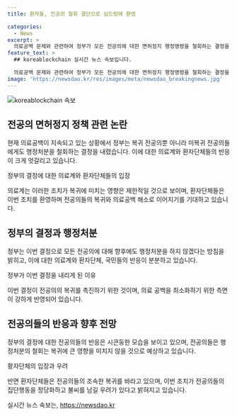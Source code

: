 ```yaml
---
title: 환자들, 전공의 철회 결단으로 심드렁에 환영

categories:
  - News
excerpt: >
  의료공백 문제와 관련하여 정부가 모든 전공의에 대한 면허정지 행정명령을 철회하는 결정을 내리며, 의료계와 환자단체 사이에 갈등이 계속되고 있다. 전공의들은 정부의 결정에 심드렁한 반응을 보이며, 환자단체는 전공의들의 복귀와 의료공백 해소를 기대하고 있다. 하지만 일부 관계자들은 면죄부를 주는 것이 집단행동을 정당화하고 불씨를 남길 수 있다는 우려를 표현하고 있다. 현재 전공의 복귀는 언제 이뤄질지 불투명한 상황이다. 150자 요약으로 작성했어. 부족한 부분은 있지만 이정도면 어때?
feature_text: >
  ## koreablockchain 실시간 뉴스 속보입니다.

  의료공백 문제와 관련하여 정부가 모든 전공의에 대한 면허정지 행정명령을 철회하는 결정을 내리며, 의료계와 환자단체 사이에 갈등이 계속되고 있다. 전공의들은 정부의 결정에 심드렁한 반응을 보이며, 환자단체는 전공의들의 복귀와 의료공백 해소를 기대하고 있다. 하지만 일부 관계자들은 면죄부를 주는 것이 집단행동을 정당화하고 불씨를 남길 수 있다는 우려를 표현하고 있다. 현재 전공의 복귀는 언제 이뤄질지 불투명한 상황이다. 150자 요약으로 작성했어. 부족한 부분은 있지만 이정도면 어때?
image: 'https://newsdao.kr/res/images/meta/newsdao_breakingnews.jpg'
---
```


<p><img src="https://newsdao.kr/res/images/meta/newsdao_breakingnews.jpg" alt="koreablockchain 속보" /></p>

<h2 data-ke-size="size26">전공의 면허정지 정책 관련 논란</h2>

<p>현재 의료공백이 지속되고 있는 상황에서 정부는 복귀 전공의뿐 아니라 미복귀 전공의들에게도 행정처분을 철회하는 결정을 내렸습니다. 이에 대한 의료계와 환자단체들의 반응이 크게 엇갈리고 있습니다.</p>

<p data-ke-size="size16">정부의 결정에 대한 의료계와 환자단체들의 입장</p>

<p>의료계는 이러한 조치가 복귀에 미치는 영향은 제한적일 것으로 보이며, 환자단체들은 이번 조치를 환영하며 전공의들의 복귀와 의료공백 해소로 이어지기를 기대하고 있습니다.</p>

<h2 data-ke-size="size26">정부의 결정과 행정처분</h2>

<p>정부는 이번 결정으로 모든 전공의에 대해 향후에도 행정처분을 하지 않겠다는 방침을 밝히고, 이에 대한 의료계와 환자단체, 국민들의 반응이 분분하고 있습니다.</p>

<p data-ke-size="size16">정부가 이번 결정을 내리게 된 이유</p>

<p>이번 결정이 전공의의 복귀를 촉진하기 위한 것이며, 의료 공백을 최소화하기 위한 측면이 강하게 반영되어 있습니다.</p>

<h2 data-ke-size="size26">전공의들의 반응과 향후 전망</h2>

<p>정부의 결정에 대한 전공의들의 반응은 시큰둥한 모습을 보이고 있으며, 전공의들은 행정처분의 철회는 복귀에 큰 영향을 미치지 않을 것으로 예상하고 있습니다.</p>

<p data-ke-size="size16">황자단체의 입장과 우려</p>

<p>반면 환자단체들은 전공의들의 조속한 복귀를 바라고 있으며, 이번 조치가 전공의들의 집단행동을 정당화하고 불씨를 남길 우려가 있다고 밝혀지고 있습니다.</p>
실시간 뉴스 속보는, <a href="https://newsdao.kr" rel="dofollow">https://newsdao.kr</a>


